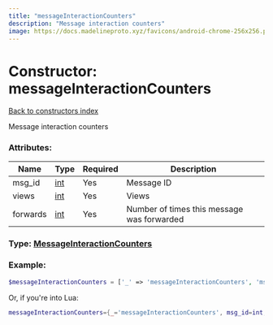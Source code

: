 ```yaml
---
title: "messageInteractionCounters"
description: "Message interaction counters"
image: https://docs.madelineproto.xyz/favicons/android-chrome-256x256.png
---
```

# Constructor: messageInteractionCounters  
[Back to constructors index](index.md)



Message interaction counters

### Attributes:

| Name     |    Type       | Required | Description |
|----------|---------------|----------|-------------|
|msg\_id|[int](../types/int.md) | Yes|Message ID|
|views|[int](../types/int.md) | Yes|Views|
|forwards|[int](../types/int.md) | Yes|Number of times this message was forwarded|



### Type: [MessageInteractionCounters](../types/MessageInteractionCounters.md)


### Example:

```php
$messageInteractionCounters = ['_' => 'messageInteractionCounters', 'msg_id' => int, 'views' => int, 'forwards' => int];
```  


Or, if you're into Lua:

```lua
messageInteractionCounters={_='messageInteractionCounters', msg_id=int, views=int, forwards=int}

```


